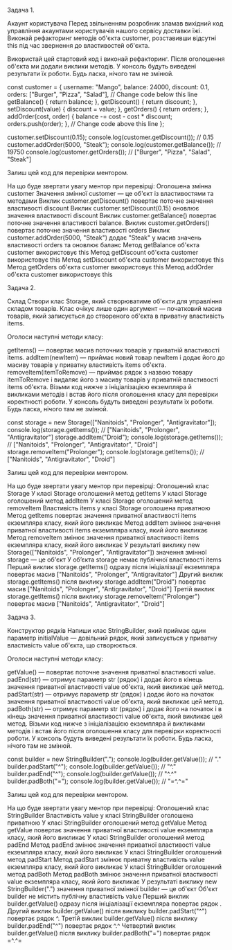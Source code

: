 Задача 1. 

Акаунт користувача
Перед звільненням розробник зламав вихідний код управління акаунтами користувачів нашого сервісу доставки їжі. Виконай рефакторинг методів об'єкта customer, розставивши відсутні this під час звернення до властивостей об'єкта.

Використай цей стартовий код і виконай рефакторинг. Після оголошення об'єкта ми додали виклики методів. У консоль будуть виведені результати їх роботи. Будь ласка, нічого там не змінюй.

const customer = {
  username: "Mango",
  balance: 24000,
  discount: 0.1,
  orders: ["Burger", "Pizza", "Salad"],
  // Change code below this line
  getBalance() {
    return balance;
  },
  getDiscount() {
    return discount;
  },
  setDiscount(value) {
    discount = value;
  },
  getOrders() {
    return orders;
  },
  addOrder(cost, order) {
    balance -= cost - cost * discount;
    orders.push(order);
  },
  // Change code above this line
};

customer.setDiscount(0.15);
console.log(customer.getDiscount()); // 0.15
customer.addOrder(5000, "Steak");
console.log(customer.getBalance()); // 19750
console.log(customer.getOrders()); // ["Burger", "Pizza", "Salad", "Steak"]

Залиш цей код для перевірки ментором.

На що буде звертати увагу ментор при перевірці:
Оголошена змінна customer
Значення змінної customer — це об'єкт із властивостями та методами
Виклик customer.getDiscount() повертає поточне значення властивості discount
Виклик customer.setDiscount(0.15) оновлює значення властивості discount
Виклик customer.getBalance() повертає поточне значення властивості balance.
Виклик customer.getOrders() повертає поточне значення властивості orders
Виклик customer.addOrder(5000, "Steak") додає "Steak" у масив значень властивості orders та оновлює баланс
Метод getBalance об'єкта customer використовує this
Метод getDiscount об'єкта customer використовує this
Метод setDiscount об'єкта customer використовує this
Метод getOrders об'єкта customer використовує this
Метод addOrder об'єкта customer використовує this


Задача 2. 

Склад
Створи клас Storage, який створюватиме об'єкти для управління складом товарів. Клас очікує лише один аргумент — початковий масив товарів, який записується до створеного об'єкта в приватну властивість items.

Оголоси наступні методи класу:

getItems() — повертає масив поточних товарів у приватній властивості items.
addItem(newItem) — приймає новий товар newItem і додає його до масиву товарів у приватну властивість items об'єкта.
removeItem(itemToRemove) — приймає рядок з назвою товару itemToRemove і видаляє його з масиву товарів у приватній властивості items об'єкта.
Візьми код нижче з ініціалізацією екземпляра й викликами методів і встав його після оголошення класу для перевірки коректності роботи. У консоль будуть виведені результати їх роботи. Будь ласка, нічого там не змінюй.

const storage = new Storage(["Nanitoids", "Prolonger", "Antigravitator"]);
console.log(storage.getItems()); // ["Nanitoids", "Prolonger", "Antigravitator"]
storage.addItem("Droid");
console.log(storage.getItems()); // ["Nanitoids", "Prolonger", "Antigravitator", "Droid"]
storage.removeItem("Prolonger");
console.log(storage.getItems()); // ["Nanitoids", "Antigravitator", "Droid"]


Залиш цей код для перевірки ментором.

На що буде звертати увагу ментор при перевірці:
Оголошений клас Storage
У класі Storage оголошений метод getItems
У класі Storage оголошений метод addItem
У класі Storage оголошений метод removeItem
Властивість items у класі Storage оголошена приватною
Метод getItems повертає значення приватної властивості items екземпляра класу, який його викликає
Метод addItem змінює значення приватної властивості items екземпляра класу, який його викликає
Метод removeItem змінює значення приватної властивості items екземпляра класу, який його викликає
У результаті виклику new Storage(["Nanitoids", "Prolonger", "Antigravitator"]) значення змінної storage — це об'єкт
У об’єкта storage немає публічної властивості items
Перший виклик storage.getItems() одразу після ініціалізації екземпляра повертає масив ["Nanitoids", "Prolonger", "Antigravitator"]
Другий виклик storage.getItems() після виклику storage.addItem("Droid") повертає масив ["Nanitoids", "Prolonger", "Antigravitator", "Droid"]
Третій виклик storage.getItems() після виклику storage.removeItem("Prolonger") повертає масив ["Nanitoids", "Antigravitator", "Droid"]


Задача 3. 

Конструктор рядків
Напиши клас StringBuilder, який приймає один параметр initialValue — довільний рядок, який записується у приватну властивість value об'єкта, що створюється.

Оголоси наступні методи класу:

getValue() — повертає поточне значення приватної властивості value.
padEnd(str) — отримує параметр str (рядок) і додає його в кінець значення приватної властивості value об'єкта, який викликає цей метод.
padStart(str) — отримує параметр str (рядок) і додає його на початок значення приватної властивості value об'єкта, який викликає цей метод.
padBoth(str) — отримує параметр str (рядок) і додає його на початок і в кінець значення приватної властивості  value об'єкта, який викликає цей метод.
Візьми код нижче з ініціалізацією екземпляра й викликами методів і встав його після оголошення класу для перевірки коректності роботи. У консоль будуть виведені результати їх роботи. Будь ласка, нічого там не змінюй.

const builder = new StringBuilder(".");
console.log(builder.getValue()); // "."
builder.padStart("^");
console.log(builder.getValue()); // "^."
builder.padEnd("^");
console.log(builder.getValue()); // "^.^"
builder.padBoth("=");
console.log(builder.getValue()); // "=^.^="

Залиш цей код для перевірки ментором.

На що буде звертати увагу ментор при перевірці:
Оголошений клас StringBuilder
Властивість value у класі StringBuilder оголошена приватною
У класі StringBuilder оголошений метод getValue
Метод getValue повертає значення приватної властивості value екземпляра класу, який його викликає
У класі StringBuilder оголошений метод padEnd
Метод padEnd змінює значення приватної властивості value екземпляра класу, який його викликає
У класі StringBuilder оголошений метод padStart
Метод padStart змінює приватну властивість value екземпляра класу, який його викликає
У класі StringBuilder оголошений метод padBoth
Метод padBoth змінює значення приватної властивості value екземпляра класу, який його викликає
У результаті виклику new StringBuilder(".") значення приватної змінної builder — це об'єкт
Об'єкт builder не містить публічну властивість value
Перший виклик builder.getValue() одразу після ініціалізації екземпляра повертає рядок .
Другий виклик builder.getValue() після виклику builder.padStart("^") повертає рядок ^.
Третій виклик builder.getValue() після виклику builder.padEnd("^") повертає рядок ^.^
Четвертий виклик builder.getValue() після виклику builder.padBoth("=") повертає рядок =^.^=

